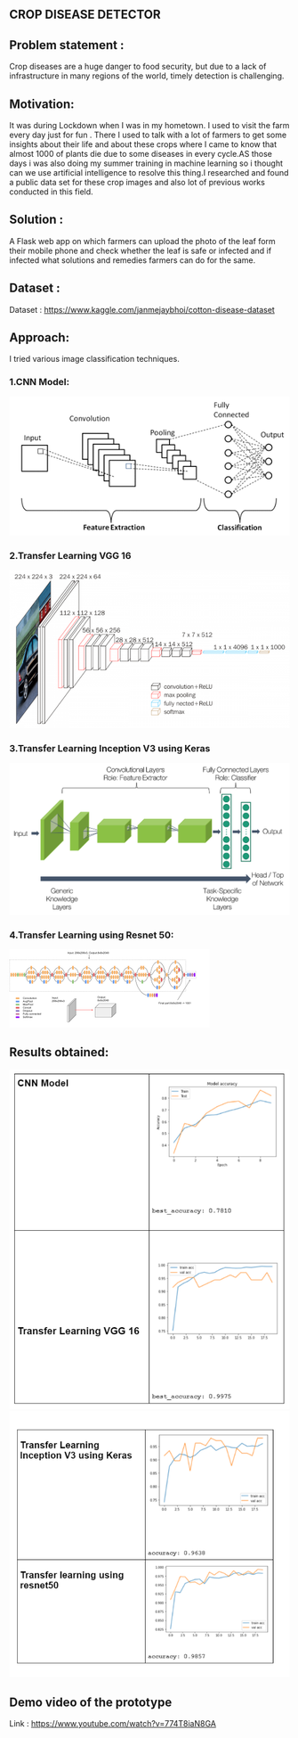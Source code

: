 ## CROP DISEASE DETECTOR 

## Problem statement :
Crop diseases are a huge danger to food security, but due to a lack of infrastructure in many regions of the world, timely detection is challenging.

## Motivation:
It was during Lockdown when I was in my hometown. I used to visit the farm every day just for fun . There I used to talk with a lot of farmers to get some insights about their life and about these crops where I came to know that almost 1000 of plants die due to some diseases in every cycle.AS those days i was also doing my summer training in machine learning so i thought can we use artificial intelligence to resolve this thing.I researched and found a public data set for these crop images and also lot of previous works conducted in this field.

## Solution :
A Flask web app on which farmers can upload the photo of the leaf form their mobile phone and check whether the leaf is safe or infected and if infected what solutions and remedies farmers can do for the same.

## Dataset :

Dataset : https://www.kaggle.com/janmejaybhoi/cotton-disease-dataset

## Approach:
I tried various image classification techniques.
### 1.CNN Model:
![img](https://github.com/Apoorv070/Crop_Disease_Detector/blob/main/download.png)
### 2.Transfer Learning VGG 16 
![img](https://github.com/Apoorv070/Crop_Disease_Detector/blob/main/download2.png)
### 3.Transfer Learning Inception V3 using Keras
![img](https://github.com/Apoorv070/Crop_Disease_Detector/blob/main/img3.png)
### 4.Transfer Learning using Resnet 50:
![img](https://github.com/Apoorv070/Crop_Disease_Detector/blob/main/image4.png)
## Results obtained:
![img](https://github.com/Apoorv070/Crop_Disease_Detector/blob/main/result1.PNG)
![img](https://github.com/Apoorv070/Crop_Disease_Detector/blob/main/result2.PNG)
## Demo video of the prototype
Link : https://www.youtube.com/watch?v=774T8iaN8GA



